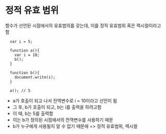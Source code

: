 # 정적 유효 범위
함수가 선언된 시점에서의 유효범의를 갖는데, 이를 정적 유효범위 혹은 렉시컬이라고 함
```
  var i = 5;
  
  function a(){
    var i = 10;
    b();
  }
  
  function b(){
    document.write(i);
  }
  
  a(); // 5
```
- a가 호출이 되고 나서 전역변수로 i = 10이라고 선언이 됨
- 그 후, b가 호출이 되고, b는 i를 출력을 하려고함
- 이 때, b는 5를 출력함
- 이는 b가 정의된 시점에서의 전역변수를 사용하기 때문
- b가 누구에게 사용될지 알 수 없기 때문에 => 정적 유효범위, 렉시컬
